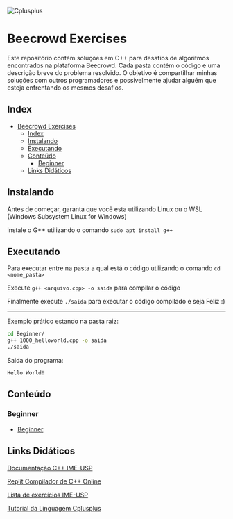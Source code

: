 ![Cplusplus](https://img.shields.io/badge/C%2B%2B-00599C?style=for-the-badge&logo=c%2B%2B&logoColor=white)

# Beecrowd Exercises 

Este repositório contém soluções em C++ para desafios de algoritmos encontrados na plataforma Beecrowd. Cada pasta contém o código e uma descrição breve do problema resolvido. O objetivo é compartilhar minhas soluções com outros programadores e possivelmente ajudar alguém que esteja enfrentando os mesmos desafios.

## Index

- [Beecrowd Exercises](#beecrowd-exercises)
  - [Index](#index)
  - [Instalando](#instalando)
  - [Executando](#executando)
  - [Conteúdo](#conteúdo)
    - [Beginner](#beginner)
  - [Links Didáticos](#links-didáticos)

## Instalando

Antes de começar, garanta que você esta utilizando Linux ou o WSL (Windows Subsystem Linux for Windows)

instale o G++ utilizando o comando `sudo apt install g++`

## Executando

Para executar entre na pasta a qual está o código utilizando o comando `cd <nome_pasta>`

Execute `g++ <arquivo.cpp> -o saida` para compilar o código

Finalmente execute `./saida` para executar o código compilado e seja Feliz :)

---

Exemplo prático estando na pasta raiz:

```bash
cd Beginner/
g++ 1000_helloworld.cpp -o saida
./saida
```

Saida do programa:

```text
Hello World!

```

## Conteúdo

### Beginner

- [Beginner](Beginner)

## Links Didáticos

[Documentação C++ IME-USP](https://www.ime.usp.br/~slago/slago-C++.pdf)

[Replit Compilador de C++ Online](https://replit.com/languages/cpp)

[Lista de exercícios IME-USP](https://drive.google.com/file/d/1Zyy9MACKkhypQT502B6Ritc9jwLnd0lW/view?usp=sharing)

[Tutorial da Linguagem Cplusplus](https://cplusplus.com/doc/tutorial/)
